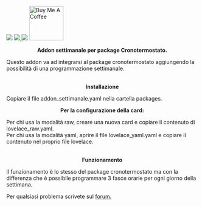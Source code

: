 <img src="https://img.shields.io/badge/Versione-0.1-brightgreen">  <a href="https://forum.hassiohelp.eu/showthread.php?tid=503"><img src="https://img.shields.io/badge/Forum-hassiohelp-blue"> <img src="https://img.shields.io/badge/Aggiornato-si-orange"></a> <a href="https://www.buymeacoffee.com/mariocandida80"><img src="https://cdn.buymeacoffee.com/buttons/default-orange.png" width="90" alt="Buy Me A Coffee"> </a>
<br> 
<p align="center"/> <b>Addon settimanale per package Cronotermostato.</b> <br> </p>
Questo addon va ad integrarsi al package cronotermostato aggiungendo la possibilità di una programmazione settimanale. <br>
<br>
<p align="center"/> <b>Installazione</b> <br> </p>
Copiare il file addon_settimanale.yaml nella cartella packages.</p>

<p align="center"/> <b>Per la configurazione della card:</b><br> </p>
Per chi usa la modalità raw, creare una nuova card e copiare il contenuto di lovelace_raw.yaml.<br>
Per chi usa la modalità yaml, aprire il file lovelace_yaml.yaml e copiare il contenuto nel proprio file lovelace. <br>
<br>
<p align="center"/> <b>Funzionamento</b><br> </p>
Il funzionamento è lo stesso del package cronotermostato ma con la differenza che è possibile programmare 3 fasce 
orarie per ogni giorno della settimana.<br>


Per qualsiasi problema scrivete sul <a href="https://forum.hassiohelp.eu/showthread.php?tid=503">forum.</a><br>
